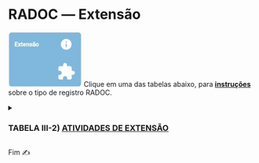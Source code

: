 # RADOC &#x2015; Extensão

<img src="../media/painel-extensao.jpg" width="150"> Clique em uma das tabelas abaixo, para <ins>**instruções**</ins> sobre o tipo de registro RADOC.

<details><summary><H3><b>TABELA III-2) <ins>ATIVIDADES DE EXTENSÃO</ins></H3></b></summary>

|Item|Descrição|Pontos|**COMO<br>INCLUIR**|
|-|-|-|-|
|1|Coordenador de programa ou projeto de extensão aprovado com comprovação de financiamento (exceto para os que são exclusivamente destinado a bolsas)|10<br>(para 12 meses)|[&#10084; Sistemas](./fonte-sistemas.md)|
|2|Coordenador de programa ou projeto de extensão/cultura cadastrado na PROEC III|5<br>(para 12 meses)<br>(máx. 15)|[&#10084; Sistemas](./fonte-sistemas.md)|
|3|Coordenador de contratos e de convênios de cooperação institucional internacional|5<br>(para 12 meses)|[&#8505; Portaria](./fonte-portaria.md)|
|4|Coordenador de contratos e de convênios de cooperação institucional nacional|3<br>(para 12 meses)|[&#8505; Portaria](./fonte-portaria.md)|
|5|Participante de projeto de extensão/cultura cadastrado na PROEC|3<br>(para 12 meses)<br>(máx. 15)|[&#10084; Sistemas](./fonte-sistemas.md)|
|6|Curso de extensão ministrado com 20 ou mais horas|5<br>(máx. 15)|[&#10084; Sistemas](./fonte-sistemas.md)|
|7|Curso de extensão ministrado com menos de 20 horas|2<br>(máx. 10)|[&#10084; Sistemas](./fonte-sistemas.md)|
|8|Palestrante, conferencista, participante ou coordenador de mesa redonda em evento científico, cultural ou artístico|-|-|
|8.1|.... Evento internacional|10<br>(máx. 20)|[&#10084; Sistemas](./fonte-sistemas.md)|
|8.2|.... Evento nacional|6<br>(máx. 12)|[&#10084; Sistemas](./fonte-sistemas.md)|
|8.3|.... Evento regional ou local|5<br>(máx. 10)|[&#10084; Sistemas](./fonte-sistemas.md)|
|9|Promoção ou produção de eventos artísticos e científicos locais|-|-|
|9.1|.... Presidente|5|[&#10084; Sistemas](./fonte-sistemas.md)|
|9.2|.... Comissão organizadora|3|[&#10084; Sistemas](./fonte-sistemas.md)|
|10|Promoção ou produção de eventos artísticos e científicos regionais|-|-|
|10.1|.... Presidente|7|[&#10084; Sistemas](./fonte-sistemas.md)|
|10.2|.... Comissão organizadora|4|[&#10084; Sistemas](./fonte-sistemas.md)|
|11|Promoção ou produção de eventos artísticos e científicos nacionais|-|-|
|11.1|.... Presidente|10|[&#10084; Sistemas](./fonte-sistemas.md)|
|11.2|.... Comissão organizadora|6|[&#10084; Sistemas](./fonte-sistemas.md)|
|12|Promoção ou produção de eventos artísticos e científicos internacionais|-|-|
|12.1|.... Presidente|15|[&#10084; Sistemas](./fonte-sistemas.md)|
|12.2|.... Comissão organizadora|8|[&#10084; Sistemas](./fonte-sistemas.md)|
</details>

Fim &#9997;
